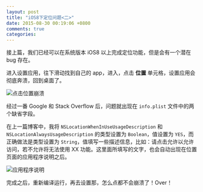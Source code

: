 ```yaml
---
layout: post
title: "iOS8下定位问题<二>"
date: 2015-08-30 00:19:06 +0800
comments: true
categories: 
---
```


接上篇，我们已经可以在系统版本 iOS8 以上完成定位功能，但是会有一个潜在 bug 存在。

进入设置应用，往下滑动找到自己的 app，进入，点击 **位置** 单元格，设置应用会彻底奔溃，回到桌面了。

![点击位置崩溃](http://i3.tietuku.com/8d9493bef4f6a786.png)

经过一番 Google 和 Stack Overflow 后，问题就出现在 `info.plist` 文件中的两个缺省字段。

在上一篇博客中，我将 `NSLocationWhenInUseUsageDescription` 和 `NSLocationAlwaysUsageDescription` 的类型设置为 `Boolean`，值设置为 `YES`，而正确做法是类型设置为 `String`，值填写一些描述信息，比如：请点击允许以允许访问，若不允许将无法使用 XX 功能。这里面所填写的文字，也会自动出现在位置页面的应用程序说明之后。

![应用程序说明](http://i3.tietuku.com/3881905e46802e76.png)

完成之后，重新编译运行，再去设置那，怎么点都不会崩溃了！Over！









